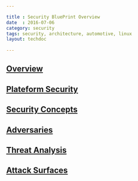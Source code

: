 ```yaml
---

title : Security BluePrint Overview
date  : 2016-07-06
category: security
tags: security, architecture, automotive, linux
layout: techdoc 
 
---
```



## [Overview](./01-overview.xyz)

## [Plateform Security](./02-plateform-security.xyz)

## [Security Concepts](./03-security-concepts.xyz)

## [Adversaries](./04-adversaries.xyz)

## [Threat Analysis](./04-threat-analysis.xyz)

## [Attack Surfaces](./06-attack-surfaces.xyz)
